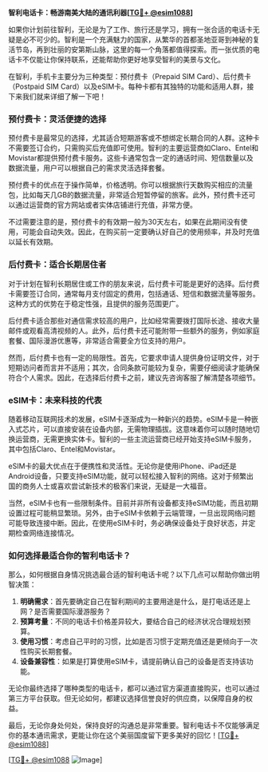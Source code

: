**智利电话卡：畅游南美大陆的通讯利器[[TG💪+ @esim1088](https://t.me/s/esim1088)]**

如果你计划前往智利，无论是为了工作、旅行还是学习，拥有一张合适的电话卡无疑是必不可少的。智利是一个充满魅力的国家，从繁华的首都圣地亚哥到神秘的复活节岛，再到壮丽的安第斯山脉，这里的每一个角落都值得探索。而一张优质的电话卡不仅能让你保持联系，还能帮助你更好地享受智利的美景与文化。

在智利，手机卡主要分为三种类型：预付费卡（Prepaid SIM Card）、后付费卡（Postpaid SIM Card）以及eSIM卡。每种卡都有其独特的功能和适用人群，接下来我们就来详细了解一下吧！

### 预付费卡：灵活便捷的选择

预付费卡是最常见的选择，尤其适合短期游客或不想绑定长期合同的人群。这种卡不需要签订合约，只需购买后充值即可使用。智利的主要运营商如Claro、Entel和Movistar都提供预付费卡服务。这些卡通常包含一定的通话时间、短信数量以及数据流量，用户可以根据自己的需求灵活选择套餐。

预付费卡的优点在于操作简单，价格透明。你可以根据旅行天数购买相应的流量包，比如每天几GB的数据流量，非常适合短暂停留的旅客。此外，预付费卡还可以通过运营商的官方网站或者实体店铺进行充值，非常方便。

不过需要注意的是，预付费卡的有效期一般为30天左右，如果在此期间没有使用，可能会自动失效。因此，在购买前一定要确认好自己的使用频率，并及时充值以延长有效期。

### 后付费卡：适合长期居住者

对于计划在智利长期居住或工作的朋友来说，后付费卡可能是更好的选择。后付费卡需要签订合同，通常每月支付固定的费用，包括通话、短信和数据流量等服务。这种方式的优势在于稳定性强，且提供的服务范围更广。

后付费卡适合那些对通信需求较高的用户，比如经常需要拨打国际长途、接收大量邮件或观看高清视频的人。此外，后付费卡还可能附带一些额外的服务，例如家庭套餐、国际漫游优惠等，非常适合需要全方位支持的用户。

然而，后付费卡也有一定的局限性。首先，它要求申请人提供身份证明文件，对于短期访问者而言并不适用；其次，合同条款可能较为复杂，需要仔细阅读才能确保符合个人需求。因此，在选择后付费卡之前，建议先咨询客服了解清楚各项细节。

### eSIM卡：未来科技的代表

随着移动互联网技术的发展，eSIM卡逐渐成为一种新兴的趋势。eSIM卡是一种嵌入式芯片，可以直接安装在设备内部，无需物理插拔。这意味着你可以随时随地切换运营商，无需更换实体卡。智利的一些主流运营商已经开始支持eSIM卡服务，其中包括Claro、Entel和Movistar。

eSIM卡的最大优点在于便携性和灵活性。无论你是使用iPhone、iPad还是Android设备，只要支持eSIM功能，就可以轻松接入智利的网络。这对于频繁出国的商务人士或喜欢尝试新技术的极客们来说，无疑是一大福音。

当然，eSIM卡也有一些限制条件。目前并非所有设备都支持eSIM功能，而且初期设置过程可能稍显繁琐。另外，由于eSIM卡依赖于云端管理，一旦出现网络问题可能导致连接中断。因此，在使用eSIM卡时，务必确保设备处于良好状态，并定期检查网络连接情况。

### 如何选择最适合你的智利电话卡？

那么，如何根据自身情况挑选最合适的智利电话卡呢？以下几点可以帮助你做出明智决策：

1. **明确需求**：首先要确定自己在智利期间的主要用途是什么，是打电话还是上网？是否需要国际漫游服务？
2. **预算考量**：不同的电话卡价格差异较大，要结合自己的经济状况合理规划预算。
3. **使用习惯**：考虑自己平时的习惯，比如是否习惯于定期充值还是更倾向于一次性购买长期套餐。
4. **设备兼容性**：如果是打算使用eSIM卡，请提前确认自己的设备是否支持该功能。

无论你最终选择了哪种类型的电话卡，都可以通过官方渠道直接购买，也可以通过第三方平台获取。但无论如何，都建议选择信誉良好的供应商，以保障自身的权益。

最后，无论你身处何处，保持良好的沟通总是非常重要。智利电话卡不仅能够满足你的基本通讯需求，更能让你在这个美丽国度留下更多美好的回忆！[[TG💪+ @esim1088](https://t.me/s/esim1088)]

[[TG💪+ @esim1088](https://t.me/s/esim1088) ![Image](https://i.postimg.cc/4NQfJmqS/Snipaste-2025-05-13-00-14-12.png)]